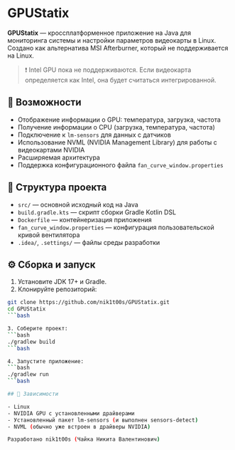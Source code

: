 # GPUStatix

**GPUStatix** — кроссплатформенное приложение на Java для мониторинга системы и настройки параметров видеокарты в Linux. Создано как альтернатива MSI Afterburner, который не поддерживается на Linux.

> ❗ Intel GPU пока не поддерживаются. Если видеокарта определяется как Intel, она будет считаться интегрированной.

## 🧰 Возможности

- Отображение информации о GPU: температура, загрузка, частота
- Получение информации о CPU (загрузка, температура, частота)
- Подключение к `lm-sensors` для данных с датчиков
- Использование NVML (NVIDIA Management Library) для работы с видеокартами NVIDIA
- Расширяемая архитектура
- Поддержка конфигурационного файла `fan_curve_window.properties`

## 📁 Структура проекта

- `src/` — основной исходный код на Java
- `build.gradle.kts` — скрипт сборки Gradle Kotlin DSL
- `Dockerfile` — контейнеризация приложения
- `fan_curve_window.properties` — конфигурация пользовательской кривой вентилятора
- `.idea/`, `.settings/` — файлы среды разработки

## ⚙️ Сборка и запуск

1. Установите JDK 17+ и Gradle.
2. Клонируйте репозиторий:

```bash
git clone https://github.com/nik1t00s/GPUStatix.git
cd GPUStatix
```bash

3. Соберите проект:
```bash
./gradlew build
```bash

4. Запустите приложение:
```bash
./gradlew run
```bash

## 🐧 Зависимости

- Linux
- NVIDIA GPU с установленными драйверами
- Установленный пакет lm-sensors (и выполнен sensors-detect)
- NVML (обычно уже встроен в драйверы NVIDIA)

Разработано nik1t00s (Чайка Никита Валентинович)